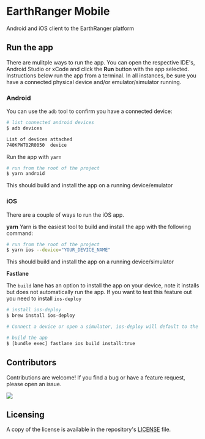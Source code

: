 # EarthRanger Mobile
Android and iOS client to the EarthRanger platform

## Run the app
There are mulitple ways to run the app. You can open the respective IDE's, Android Studio or xCode and click the **Run** button with the app selected.  Instructions below run the app from a terminal. In all instances, be sure you have a connected physical device and/or emulator/simulator running.

### Android

You can use the `adb` tool to confirm you have a connected device:

```sh
# list connected android devices
$ adb devices

List of devices attached
740KPWT02R0050  device
````

Run the app with `yarn`

```sh
# run from the root of the project
$ yarn android 
````

This should build and install the app on a running device/emulator

### iOS

There are a couple of ways to run the iOS app.

**yarn**
Yarn is the easiest tool to build and install the app with the following command:

```sh
# run from the root of the project
$ yarn ios --device="YOUR_DEVICE_NAME"
```

This should build and install the app on a running device/simulator

**Fastlane**

The `build` lane has an option to install the app on your device, note it installs but does not automatically run the app.  If you want to test this feature out you need to install `ios-deploy`

```sh
# install ios-deploy
$ brew install ios-deploy

# Connect a device or open a simulator, ios-deploy will default to the first found device id

# build the app
$ [bundle exec] fastlane ios build install:true
```

## Contributors

Contributions are welcome! If you find a bug or have a feature request, please open an issue.

<a href="https://github.com/PADAS/earthranger-mobile/graphs/contributors">
  <img src="https://contributors-img.web.app/image?repo=PADAS/earthranger-mobile" />
</a>


## Licensing

A copy of the license is available in the repository's [LICENSE](LICENSE) file.

